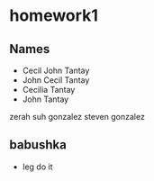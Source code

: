 # homework1

## Names

- Cecil John Tantay
- John Cecil Tantay
- Cecilia Tantay
- John Tantay

zerah suh gonzalez
steven gonzalez

## babushka

- leg do it

